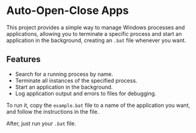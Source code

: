 # Auto-Open-Close Apps

This project provides a simple way to manage Windows processes and applications, allowing you to terminate a specific process and start an application in the background, creating an `.bat` file whenever you want.

## Features

- Search for a running process by name.
- Terminate all instances of the specified process.
- Start an application in the background.
- Log application output and errors to files for debugging.

To run it, copy the `example.bat` file to a name of the application you want, and follow the instructions in the file.

After, just run your `.bat` file.
